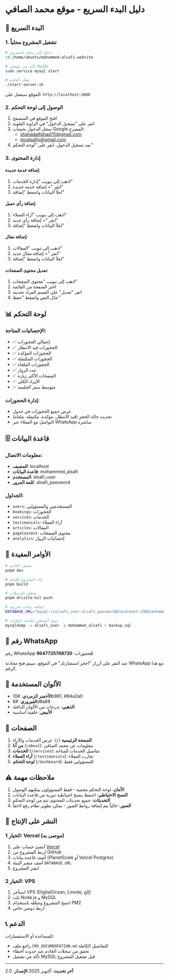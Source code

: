 # دليل البدء السريع - موقع محمد الصافي

## 🚀 البدء السريع

### 1. تشغيل المشروع محلياً

```bash
# انتقل إلى مجلد المشروع
cd /home/ubuntu/mohammed-alsafi-website

# تأكد من تشغيل MySQL
sudo service mysql start

# شغّل الخادم
./start-server.sh
```

الموقع سيعمل على: `http://localhost:3000`

### 2. الوصول إلى لوحة التحكم

1. افتح الموقع في المتصفح
2. انقر على "تسجيل الدخول" في الزاوية العلوية
3. سجل الدخول بحساب Google المصرح:
   - shahadalfahad70@gmail.com
   - moalsafiy@gmail.com
4. بعد تسجيل الدخول، انقر على "لوحة التحكم"

### 3. إدارة المحتوى

#### إضافة خدمة جديدة:
1. اذهب إلى تبويب "إدارة الخدمات"
2. انقر "+ إضافة خدمة جديدة"
3. املأ البيانات واضغط "إضافة"

#### إضافة رأي عميل:
1. اذهب إلى تبويب "آراء العملاء"
2. انقر "+ إضافة رأي جديد"
3. املأ البيانات واضغط "إضافة"

#### إضافة مقال:
1. اذهب إلى تبويب "المقالات"
2. انقر "+ إضافة مقال جديد"
3. املأ البيانات واضغط "إضافة"

#### تعديل محتوى الصفحات:
1. اذهب إلى تبويب "محتوى الصفحات"
2. اختر الصفحة من القائمة
3. انقر "تعديل" على القسم المراد تحديثه
4. عدّل النص واضغط "حفظ"

## 📊 لوحة التحكم

### الإحصائيات المتاحة:
- ✅ إجمالي الحجوزات
- ✅ الحجوزات قيد الانتظار
- ✅ الحجوزات المؤكدة
- ✅ الحجوزات المكتملة
- ✅ الحجوزات الملغاة
- ✅ عدد الزوار
- ✅ الصفحات الأكثر زيارة
- ✅ الإيراد الكلي
- ✅ متوسط سعر الجلسة

### إدارة الحجوزات:
- عرض جميع الحجوزات في جدول
- تحديث حالة الحجز (قيد الانتظار، مؤكدة، مكتملة، ملغاة)
- التواصل مع العملاء عبر WhatsApp مباشرة

## 🗄️ قاعدة البيانات

### معلومات الاتصال:
- **المضيف**: localhost
- **قاعدة البيانات**: mohammed_alsafi
- **المستخدم**: alsafi_user
- **كلمة المرور**: alsafi_password

### الجداول:
- `users`: المستخدمين والمسؤولين
- `bookings`: الحجوزات
- `services`: الخدمات
- `testimonials`: آراء العملاء
- `articles`: المقالات
- `pageContent`: محتوى الصفحات
- `analytics`: إحصائيات الزوار

## 🔧 الأوامر المفيدة

```bash
# تشغيل الخادم
pnpm dev

# بناء المشروع للإنتاج
pnpm build

# تشغيل الترحيلات
pnpm drizzle-kit push

# إضافة بيانات تجريبية
DATABASE_URL="mysql://alsafi_user:alsafi_password@localhost:3306/mohammed_alsafi" pnpm tsx scripts/seed-data.ts

# نسخ احتياطي لقاعدة البيانات
mysqldump -u alsafi_user -p mohammed_alsafi > backup.sql
```

## 📱 رقم WhatsApp

رقم WhatsApp للحجوزات: **9647725768730**

عند النقر على أزرار "احجز استشارتك" في الموقع، سيتم فتح محادثة WhatsApp مع هذا الرقم.

## 🎨 الألوان المستخدمة

- **الأخضر الزمردي**: #10b981, #84a2a0
- **الفيروزي**: #6d8a88
- **الذهبي**: تدرجات من الألوان الدافئة
- **الأبيض**: خلفية أساسية

## 📄 الصفحات

1. **الصفحة الرئيسية** (`/`): عرض الخدمات والآراء
2. **من أنا** (`/about`): معلومات عن محمد الصافي
3. **الخدمات** (`/services`): تفاصيل الخدمات المتاحة
4. **آراء العملاء** (`/testimonials`): تجارب العملاء
5. **لوحة التحكم** (`/dashboard`): للمسؤولين فقط

## ⚠️ ملاحظات مهمة

1. **الأمان**: لوحة التحكم محمية - فقط المسؤولون يمكنهم الوصول
2. **النسخ الاحتياطي**: احتفظ بنسخ احتياطية دورية من قاعدة البيانات
3. **التحديثات**: جميع تحديثات المحتوى تتم من لوحة التحكم
4. **الصور**: حالياً يتم إضافة روابط الصور - يمكن تطوير نظام رفع لاحقاً

## 🚀 النشر على الإنتاج

### الخيار 1: Vercel (موصى به)
1. أنشئ حساب على [Vercel](https://vercel.com)
2. اربط المشروع من GitHub
3. أضف قاعدة بيانات (PlanetScale أو Vercel Postgres)
4. أضف متغير البيئة `DATABASE_URL`
5. انشر المشروع

### الخيار 2: VPS
1. استأجر VPS (DigitalOcean, Linode, إلخ)
2. ثبّت Node.js و MySQL
3. انسخ المشروع وشغّله باستخدام PM2
4. اربط دومين خاص

## 📞 الدعم

للمساعدة أو الاستفسارات:
- راجع ملف `CMS_DOCUMENTATION.md` للتفاصيل الكاملة
- تحقق من سجلات الخادم عند حدوث أخطاء
- تأكد من تشغيل MySQL قبل تشغيل المشروع

---

**آخر تحديث**: أكتوبر 2025
**الإصدار**: 2.0

